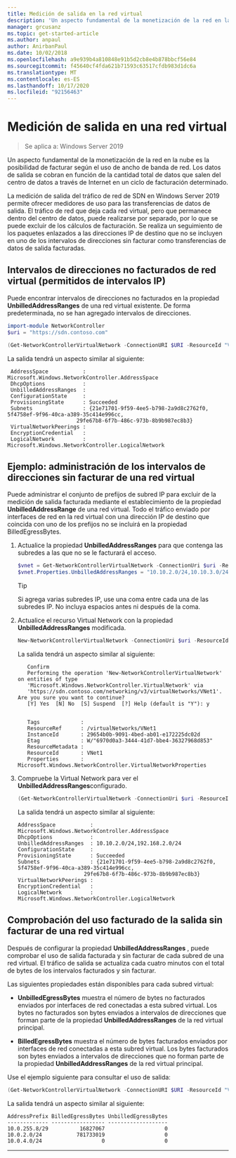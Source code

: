 ```yaml
---
title: Medición de salida en la red virtual
description: 'Un aspecto fundamental de la monetización de la red en la nube es la salida del ancho de banda de red. Por ejemplo: transferencias de datos salientes en Microsoft Azure modelo de negocio. Los datos de salida se cobran en función de la cantidad total de datos que salen de los centros de datos de Azure a través de Internet en un ciclo de facturación determinado.'
manager: grcusanz
ms.topic: get-started-article
ms.author: anpaul
author: AnirbanPaul
ms.date: 10/02/2018
ms.openlocfilehash: a9e939b4a810848e91b5d2cb8e4b878bbcf56e84
ms.sourcegitcommit: f45640cf4fda621b71593c63517cfdb983d1dc6a
ms.translationtype: MT
ms.contentlocale: es-ES
ms.lasthandoff: 10/17/2020
ms.locfileid: "92156463"
---
```

# <a name="egress-metering-in-a-virtual-network"></a>Medición de salida en una red virtual

>Se aplica a: Windows Server 2019


Un aspecto fundamental de la monetización de la red en la nube es la posibilidad de facturar según el uso de ancho de banda de red. Los datos de salida se cobran en función de la cantidad total de datos que salen del centro de datos a través de Internet en un ciclo de facturación determinado.

La medición de salida del tráfico de red de SDN en Windows Server 2019 permite ofrecer medidores de uso para las transferencias de datos de salida. El tráfico de red que deja cada red virtual, pero que permanece dentro del centro de datos, puede realizarse por separado, por lo que se puede excluir de los cálculos de facturación. Se realiza un seguimiento de los paquetes enlazados a las direcciones IP de destino que no se incluyen en uno de los intervalos de direcciones sin facturar como transferencias de datos de salida facturadas.

## <a name="virtual-network-unbilled-address-ranges-allowlist-of-ip-ranges"></a>Intervalos de direcciones no facturados de red virtual (permitidos de intervalos IP)

Puede encontrar intervalos de direcciones no facturados en la propiedad **UnbilledAddressRanges** de una red virtual existente. De forma predeterminada, no se han agregado intervalos de direcciones.

   ```PowerShell
   import-module NetworkController
   $uri = "https://sdn.contoso.com"

   (Get-NetworkControllerVirtualNetwork -ConnectionURI $URI -ResourceId "VNet1").properties
   ```

La salida tendrá un aspecto similar al siguiente:
   ```
    AddressSpace           : Microsoft.Windows.NetworkController.AddressSpace
    DhcpOptions            :
    UnbilledAddressRanges  :
    ConfigurationState     :
    ProvisioningState      : Succeeded
    Subnets                : {21e71701-9f59-4ee5-b798-2a9d8c2762f0, 5f4758ef-9f96-40ca-a389-35c414e996cc,
                         29fe67b8-6f7b-486c-973b-8b9b987ec8b3}
    VirtualNetworkPeerings :
    EncryptionCredential   :
    LogicalNetwork         : Microsoft.Windows.NetworkController.LogicalNetwork
   ```


## <a name="example-manage-the-unbilled-address-ranges-of-a-virtual-network"></a>Ejemplo: administración de los intervalos de direcciones sin facturar de una red virtual

Puede administrar el conjunto de prefijos de subred IP para excluir de la medición de salida facturada mediante el establecimiento de la propiedad **UnbilledAddressRange** de una red virtual.  Todo el tráfico enviado por interfaces de red en la red virtual con una dirección IP de destino que coincida con uno de los prefijos no se incluirá en la propiedad BilledEgressBytes.

1.  Actualice la propiedad **UnbilledAddressRanges** para que contenga las subredes a las que no se le facturará el acceso.

    ```PowerShell
    $vnet = Get-NetworkControllerVirtualNetwork -ConnectionUri $uri -ResourceID "VNet1"
    $vnet.Properties.UnbilledAddressRanges = "10.10.2.0/24,10.10.3.0/24"
    ```

    >[!TIP]
    >Si agrega varias subredes IP, use una coma entre cada una de las subredes IP.  No incluya espacios antes ni después de la coma.

2.  Actualice el recurso Virtual Network con la propiedad **UnbilledAddressRanges** modificada.

    ```PowerShell
    New-NetworkControllerVirtualNetwork -ConnectionUri $uri -ResourceId "VNet1" -Properties $unbilled.Properties -PassInnerException
    ```

    La salida tendrá un aspecto similar al siguiente:
      ```
         Confirm
         Performing the operation 'New-NetworkControllerVirtualNetwork' on entities of type
         'Microsoft.Windows.NetworkController.VirtualNetwork' via
         'https://sdn.contoso.com/networking/v3/virtualNetworks/VNet1'. Are you sure you want to continue?
         [Y] Yes  [N] No  [S] Suspend  [?] Help (default is "Y"): y


         Tags             :
         ResourceRef      : /virtualNetworks/VNet1
         InstanceId       : 29654b0b-9091-4bed-ab01-e172225dc02d
         Etag             : W/"6970d0a3-3444-41d7-bbe4-36327968d853"
         ResourceMetadata :
         ResourceId       : VNet1
         Properties       : Microsoft.Windows.NetworkController.VirtualNetworkProperties
      ```


3. Compruebe la Virtual Network para ver el **UnbilledAddressRanges**configurado.

   ```PowerShell
   (Get-NetworkControllerVirtualNetwork -ConnectionUri $uri -ResourceID "VNet1").properties
   ```

   La salida tendrá un aspecto similar al siguiente:
   ```
   AddressSpace           : Microsoft.Windows.NetworkController.AddressSpace
   DhcpOptions            :
   UnbilledAddressRanges  : 10.10.2.0/24,192.168.2.0/24
   ConfigurationState     :
   ProvisioningState      : Succeeded
   Subnets                : {21e71701-9f59-4ee5-b798-2a9d8c2762f0, 5f4758ef-9f96-40ca-a389-35c414e996cc,
                        29fe67b8-6f7b-486c-973b-8b9b987ec8b3}
   VirtualNetworkPeerings :
   EncryptionCredential   :
   LogicalNetwork         : Microsoft.Windows.NetworkController.LogicalNetwork
   ```

## <a name="check-the-billed-the-unbilled-egress-usage-of-a-virtual-network"></a>Comprobación del uso facturado de la salida sin facturar de una red virtual

Después de configurar la propiedad **UnbilledAddressRanges** , puede comprobar el uso de salida facturada y sin facturar de cada subred de una red virtual. El tráfico de salida se actualiza cada cuatro minutos con el total de bytes de los intervalos facturados y sin facturar.

Las siguientes propiedades están disponibles para cada subred virtual:

-   **UnbilledEgressBytes** muestra el número de bytes no facturados enviados por interfaces de red conectadas a esta subred virtual. Los bytes no facturados son bytes enviados a intervalos de direcciones que forman parte de la propiedad **UnbilledAddressRanges** de la red virtual principal.

-   **BilledEgressBytes** muestra el número de bytes facturados enviados por interfaces de red conectadas a esta subred virtual. Los bytes facturados son bytes enviados a intervalos de direcciones que no forman parte de la propiedad **UnbilledAddressRanges** de la red virtual principal.

Use el ejemplo siguiente para consultar el uso de salida:

```PowerShell
(Get-NetworkControllerVirtualNetwork -ConnectionURI $URI -ResourceId "VNet1").properties.subnets.properties | ft AddressPrefix,BilledEgressBytes,UnbilledEgressBytes
```

La salida tendrá un aspecto similar al siguiente:
```
AddressPrefix BilledEgressBytes UnbilledEgressBytes
------------- ----------------- -------------------
10.0.255.8/29          16827067                   0
10.0.2.0/24           781733019                   0
10.0.4.0/24                   0                   0
```


---
